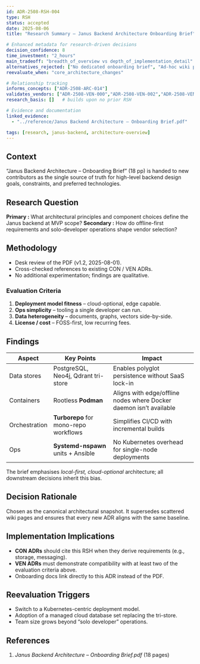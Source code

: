 ```yaml
---
id: ADR-2508-RSH-004
type: RSH
status: accepted
date: 2025-08-06
title: "Research Summary – Janus Backend Architecture Onboarding Brief"

# Enhanced metadata for research-driven decisions
decision_confidence: 8
time_investment: "2_hours"
main_tradeoff: "breadth_of_overview vs depth_of_implementation_detail"
alternatives_rejected: ["No dedicated onboarding brief", "Ad-hoc wiki pages"]
reevaluate_when: "core_architecture_changes"

# Relationship tracking
informs_concepts: ["ADR-2508-ARC-014"]
validates_vendors: ["ADR-2508-VEN-000","ADR-2508-VEN-002","ADR-2508-VEN-003","ADR-2508-VEN-004","ADR-2508-VEN-005","ADR-2508-VEN-006","ADR-2508-VEN-007","ADR-2508-VEN-008","ADR-2508-VEN-013"]
research_basis: []   # builds upon no prior RSH

# Evidence and documentation
linked_evidence:
  - "../reference/Janus Backend Architecture – Onboarding Brief.pdf"

tags: [research, janus-backend, architecture-overview]
---
```


## Context
“Janus Backend Architecture – Onboarding Brief” (18 pp) is handed to new
contributors as the single source of truth for high-level backend design goals,
constraints, and preferred technologies.

## Research Question
**Primary :** What architectural principles and component choices define the
Janus backend at MVP scope?
**Secondary :** How do offline-first requirements and solo-developer operations
shape vendor selection?

## Methodology
* Desk review of the PDF (v1.2, 2025-08-01).
* Cross-checked references to existing CON / VEN ADRs.
* No additional experimentation; findings are qualitative.

### Evaluation Criteria
1. **Deployment model fitness** – cloud-optional, edge capable.
2. **Ops simplicity** – tooling a single developer can run.
3. **Data heterogeneity** – documents, graphs, vectors side-by-side.
4. **License / cost** – FOSS-first, low recurring fees.

## Findings
| Aspect | Key Points | Impact |
|--------|------------|--------|
| Data stores | PostgreSQL, Neo4j, Qdrant tri-store | Enables polyglot persistence without SaaS lock-in |
| Containers | Rootless **Podman** | Aligns with edge/offline nodes where Docker daemon isn’t available |
| Orchestration | **Turborepo** for mono-repo workflows | Simplifies CI/CD with incremental builds |
| Ops | **Systemd-nspawn** units + Ansible | No Kubernetes overhead for single-node deployments |

The brief emphasises *local-first, cloud-optional* architecture; all downstream
decisions inherit this bias.

## Decision Rationale
Chosen as the canonical architectural snapshot. It supersedes scattered wiki
pages and ensures that every new ADR aligns with the same baseline.

## Implementation Implications
* **CON ADRs** should cite this RSH when they derive requirements (e.g.,
  storage, messaging).
* **VEN ADRs** must demonstrate compatibility with at least two of the
  evaluation criteria above.
* Onboarding docs link directly to this ADR instead of the PDF.

## Reevaluation Triggers
* Switch to a Kubernetes-centric deployment model.
* Adoption of a managed cloud database set replacing the tri-store.
* Team size grows beyond “solo developer” operations.

## References
1. *Janus Backend Architecture – Onboarding Brief.pdf* (18 pages)
